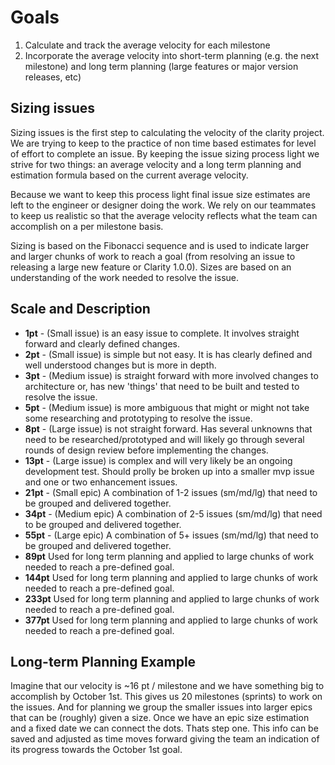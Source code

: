 # Goals
1. Calculate and track the average velocity for each milestone
2. Incorporate the average velocity into short-term planning (e.g. the next milestone) and long term planning (large features or major version releases, etc)

## Sizing issues
Sizing issues is the first step to calculating the velocity of the clarity project. We are trying to keep to the practice of non time based estimates for level of effort to complete an issue. By keeping the issue sizing process light we strive for two things: an average velocity and a long term planning and estimation formula based on the current average velocity. 

Because we want to keep this process light final issue size estimates are left to the engineer or designer doing the work. We rely on our teammates to keep us realistic so that the average velocity reflects what the team can accomplish on a per milestone basis. 

Sizing is based on the Fibonacci sequence and is used to indicate larger and larger chunks of work to reach a goal (from resolving an issue to releasing a large new feature or Clarity 1.0.0). Sizes are based on an understanding of the work needed to resolve the issue.

## Scale and Description

* **1pt** - (Small issue) is an easy issue to complete. It involves straight forward and clearly defined changes.
* **2pt** - (Small issue) is simple but not easy. It is has clearly defined and well understood changes but is more in depth. 
* **3pt** - (Medium issue) is straight forward with more involved changes to architecture or, has new 'things' that need to be built and tested to resolve the issue. 
* **5pt** - (Medium issue) is more ambiguous that might or might not take some researching and prototyping to resolve the issue.
* **8pt** - (Large issue) is not straight forward. Has several unknowns that need to be researched/prototyped and will likely go through several rounds of design review before implementing the changes.
* **13pt** - (Large issue) is complex and will very likely be an ongoing development test. Should prolly be broken up into a smaller mvp issue and one or two enhancement issues. 
* **21pt** - (Small epic) A combination of 1-2 issues (sm/md/lg) that need to be grouped and delivered together. 
* **34pt** - (Medium epic) A combination of 2-5 issues (sm/md/lg) that need to be grouped and delivered together.
* **55pt** - (Large epic) A combination of 5+ issues (sm/md/lg) that need to be grouped and delivered together.
* **89pt** Used for long term planning and applied to large chunks of work needed to reach a pre-defined goal. 
* **144pt** Used for long term planning and applied to large chunks of work needed to reach a pre-defined goal. 
* **233pt** Used for long term planning and applied to large chunks of work needed to reach a pre-defined goal. 
* **377pt** Used for long term planning and applied to large chunks of work needed to reach a pre-defined goal.

## Long-term Planning Example
Imagine that our velocity is ~16 pt / milestone and we have something big to accomplish by October 1st.
This gives us 20 milestones (sprints) to work on the issues. And for planning we group the smaller issues into larger epics that can be (roughly) given a size. Once we have an epic size estimation and a fixed date we can connect the dots. Thats step one. This info can be saved and adjusted as time moves forward giving the team an indication of its progress towards the October 1st goal. 



